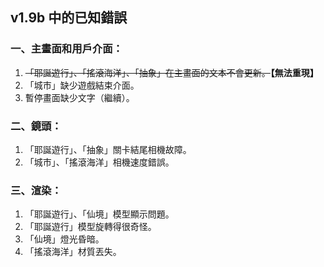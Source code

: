 ## v1.9b 中的已知錯誤
### 一、主畫面和用戶介面：
1. ~~「耶誕遊行」、「搖滾海洋」、「抽象」在主畫面的文本不會更新。~~**【無法重現】**
2. 「城市」缺少遊戲結束介面。
3. 暫停畫面缺少文字（繼續）。

### 二、鏡頭：
1. 「耶誕遊行」、「抽象」關卡結尾相機故障。
2. 「城市」、「搖滾海洋」相機速度錯誤。

### 三、渲染：
1. 「耶誕遊行」、「仙境」模型顯示問題。
2. 「耶誕遊行」模型旋轉得很奇怪。
3. 「仙境」燈光昏暗。
4. 「搖滾海洋」材質丟失。
